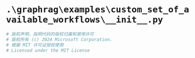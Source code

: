 # `.\graphrag\examples\custom_set_of_available_workflows\__init__.py`

```py
# 版权声明，指明代码的版权归属和使用许可
# 版权所有 (c) 2024 Microsoft Corporation.
# 根据 MIT 许可证授权使用
# Licensed under the MIT License
```